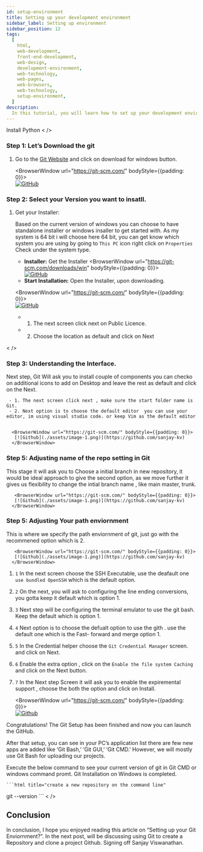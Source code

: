 ```yaml
---
id: setup-environment
title: Setting up your development environment
sidebar_label: Setting up environment
sidebar_position: 12
tags:
  [
    html,
    web-development,
    front-end-development,
    web-design,
    development-environment,
    web-technology,
    web-pages,
    web-browsers,
    web-technology,
    setup-environment,
  ]
description:
  In this tutorial, you will learn how to set up your development environment for HTML development.
---
```


Install Python < />

### Step 1: Let’s Download the git

1. Go to the [Git Website](https://git-scm.com/) and click on download for windows button.

   <BrowserWindow url="https://git-scm.com/" bodyStyle={{padding: 0}}>  
    [![GitHub](./assets/image-1.png)](https://git-scm.com/) </BrowserWindow>

### Step 2: Select your Version you want to insatll.

1. Get your Installer:

   Based on the current version of windows you can choose to have standalone installer or windows
   insaller to get started with. As my system is 64 bit i will choose here 64 bit, you can get know
   which system you are using by going to `This PC` icon right click on `Properties` Check under the
   system type.
   - **Installer:** Get the Installer <BrowserWindow url="https://git-scm.com/downloads/win"
     bodyStyle={{padding: 0}}>  
      [![GitHub](./assets/image-1.png)](https://git-scm.com/downloads/win) </BrowserWindow>
   - **Start Installation:** Open the Installer, upon downloading.

   <BrowserWindow url="https://git-scm.com/" bodyStyle={{padding: 0}}>  
    [![GitHub](./assets/image-1.png)](https://git-scm.com/) </BrowserWindow>
   - 1. The next screen click next on Public Licence.
   - 2. Choose the location as default and click on Next

< />

### Step 3: Understanding the Interface.

Next step, Git Will ask you to install couple of components you can checko on additional icons to
add on Desktop and leave the rest as default and click on the Next.

     - 1. The next screen click next , make sure the start folder name is Git.
     - 2. Next option is to choose the default editor  you can use your editor, im using visual studio code. or keep Vim as the default editor


      <BrowserWindow url="https://git-scm.com/" bodyStyle={{padding: 0}}>
       [![Github](./assets/image-1.png)](https://github.com/sanjay-kv)
      </BrowserWindow>

### Step 5: Adjusting name of the repo setting in Git

This stage it will ask you to Choose a initial branch in new repository, it would be ideal approach
to give the second option, as we move further it gives us flexibility to change the intial branch
name , like main master, trunk.

       <BrowserWindow url="https://git-scm.com/" bodyStyle={{padding: 0}}>
       [![Github](./assets/image-1.png)](https://github.com/sanjay-kv)
      </BrowserWindow>

### Step 5: Adjusting Your path enviornment

This is where we specify the path enviornment of git, just go with the recommened option which is 2.

       <BrowserWindow url="https://git-scm.com/" bodyStyle={{padding: 0}}>
       [![Github](./assets/image-1.png)](https://github.com/sanjay-kv)
      </BrowserWindow>

1. `1` In the next screen choose the SSH Executable, use the deafault one `use bundled OpenSSH`
   which is the default option.
2. `2` On the next, you will ask to configuring the line ending conversions, you gotta keep it
   default which is option 1.
3. `3` Next step will be configuring the terminal emulator to use the git bash. Keep the default
   which is option 1.
4. `4` Next option is to choose the defualt option to use the gith . use the default one which is
   the Fast- forward and merge option 1.
5. `5` In the Credential helper choose the `Git Credential Manager` screen. and click on Next.
6. `6` Enable the extra option , click on the `Enable the file system Caching` and click on the Next
   button.
7. `7` In the Next step Screen it will ask you to enable the expiremental support , choose the both
   the option and click on Install.

   <BrowserWindow url="https://git-scm.com/" bodyStyle={{padding: 0}}>  
    [![Github](./assets/image-1.png)](https://github.com/sanjay-kv) </BrowserWindow>

Congratulations! The Git Setup has been finished and now you can launch the GitHub.

After that setup, you can see in your PC’s application list there are few new apps are added like
‘Git Bash,’ ‘Git GUI,’ ‘Git CMD.’ However, we will mostly use Git Bash for uploading our projects.

Execute the below command to see your current version of git in Git CMD or windows command promt.
Git Installation on Windows is completed.

    ```html title="create a new repository on the command line"

git --version ``` < />

## Conclusion

In conclusion, I hope you enjoyed reading this article on “Setting up your Git Enviornment?”. In the
next post, will be discussing using Git to create a Repository and clone a project Github. Signing
off Sanjay Viswanathan.
